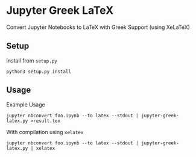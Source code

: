 # Jupyter Greek LaTeX 

Convert Jupyter Notebooks to LaTeX with Greek Support (using XeLaTeX)

## Setup

Install from `setup.py`
```
python3 setup.py install
```

## Usage

Example Usage

```
jupyter nbconvert foo.ipynb --to latex --stdout | jupyter-greek-latex.py >result.tex
```

With compilation using `xelatex`
```
jupyter nbconvert foo.ipynb --to latex --stdout | jupyter-greek-latex.py | xelatex
```

